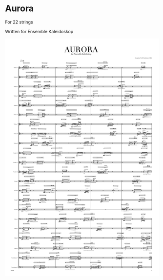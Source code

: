 # Aurora

For 22 strings

Written for Ensemble Kaleidoskop

<img src="aurora-11x17-portrait-score-preview.png" />
